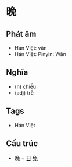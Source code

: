 # 晚

## Phát âm
* Hán Việt: vãn
* Hán Việt: Pinyin: Wǎn

## Nghĩa
* (n) chiều
* (adj) trễ

## Tags
* Hán Việt

## Cấu trúc
* 晚 = [日](日.md) [免](免.md)

<script>window.HANZI_FIELD='晚';</script>